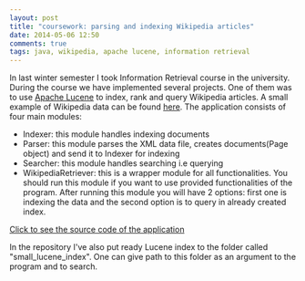```yaml
---
layout: post
title: "coursework: parsing and indexing Wikipedia articles"
date: 2014-05-06 12:50
comments: true
tags: java, wikipedia, apache lucene, information retrieval
---
```


In last winter semester I took Information Retrieval course in the university. During the course we have implemented several projects.
One of them was to use [Apache Lucene](http://lucene.apache.org/core/) to index, rank and query Wikipedia articles.
A small example of Wikipedia data can be found [here](http://en.wikipedia.org/wiki/Wikipedia:Database_download#English-language_Wikipedia).
The application consists of four main modules:
 - Indexer: this module handles indexing documents
 - Parser: this module parses the XML data file, creates documents(Page object) and send it to Indexer for indexing
 - Searcher: this module handles searching i.e querying
 - WikipediaRetriever: this is a wrapper module for all functionalities. You should run this module if you want to use provided functionalities of the program. After running this module you will have 2 options: first one is indexing the data and the second option is to query in already created index.

[Click to see the source code of the application](https://github.com/ElvinEfendi/wikipedia-retrieval)

In the repository I've also put ready Lucene index to the folder called "small_lucene_index". One can give path to this folder as an argument to
the program and to search.
